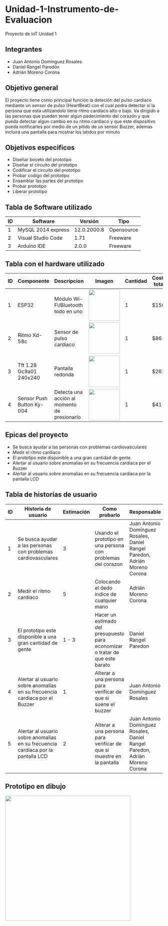 # Unidad-1-Instrumento-de-Evaluacion
Proyecto de IoT Unidad 1
## Integrantes
* Juan Antonio Domínguez Rosales
* Daniel Rangel Paredón
* Adrián Moreno Corona
## Objetivo general
El proyecto tiene como principal función la deteción del pulso cardiaco mediante un sensor de pulso (HeartBeat) con el cual podra detectar si la persona que esta utilizandolo tiene ritmo cardiaco alto o bajo. Va dirigido a las personas que pueden tener algun padecimiento del corazón y que pueda detectar algun cambio en su ritmo cardiaco y que este dispositivo pueda notificarles por medio de un pitido de un sensor Buzzer, ademas incluirá una pantalla para mostrar los latidos por minuto 
## Objetivos especificos
* Diseñar boceto del prototipo
* Diseñar el circuito del prototipo
* Codificar el circuito del prototipo
* Probar codigo del prototipo
* Ensamblar las partes del prototipo
* Probar prototipo
* Liberar prototipo
## Tabla de Software utilizado
   | ID  |      Software      |   Versión   |    Tipo    |
   |-----|--------------------|-------------|------------|
   |  1  | MySQL 2014 express | 12.0.2000.8 | Opensource |
   |  2  | Visual Studio Code |     1.71    |  Freeware  |
   |  3  |     Arduino IDE    |    2.0.0    |  Freeware  |
## Tabla con el hardware utilizado
|  ID  | Componente |              Descripcion           | Imagen |   Cantidad   |    Costo total    |
|------|------------|------------------------------------|--------|--------------|-------------------|
|1|ESP32|Módulo Wi-Fi/Bluetooth todo en uno|<img src="https://user-images.githubusercontent.com/114314723/193376886-7900d0fb-52af-4688-911e-957b429efbf4.png" width="100" height="100" />| 1 | $150 |
|2|Ritmo Xd-58c|Sensor de pulso cardiaco|<img src="https://user-images.githubusercontent.com/114314723/193379050-68b87e15-ce81-4fb3-95aa-67e961894e4a.png" width="100" height="100" />|1|$86|
|3|Tft 1.28 Gc9a01 240x240|Pantalla redonda|<img src="https://user-images.githubusercontent.com/114314723/193379353-2e96f6b1-5627-4e7d-a971-098516d9871b.png" width="100" height="100" />|1|$261|
|4|Sensor Push Button Ky-004|Detecta una acción al momento de presionarlo|<img src="https://user-images.githubusercontent.com/114314723/193379435-b37c6436-b4ae-407b-9f3b-b5e00c2ce917.png" width="100" height="100" />|1|$41|

## Epicas del proyecto
* Se busca ayudar a las personas con problemas cardiovasculares
* Medir el ritmo cardiaco
* El prototipo este disponible a una gran cantidad de gente
* Alertar al usuario sobre anomalías en su frecuencia cardiaca por el Buzzer
* Alertar al usuario sobre anomalias en su frecuencia cardiaca por la pantalla LCD

## Tabla de historias de usuario
|ID| Historia de usuario | Estimación | Como probarlo | Responsable |
|----|---------------------|------------|---------------|-------------|
|1|Se busca ayudar a las personas con problemas cardiovasculares| 3 |Usando el prototipo en una persona con problemas del corazon|Juan Antonio Domínguez Rosales, Daniel Rangel Paredon, Adrián Moreno Corona|
|2|Medir el ritmo cardiaco| 5 |Colocando el dedo índice de cualquier mano|Adrián Moreno Corona|
|3|El prototipo este disponible a una gran cantidad de gente| 1 - 3 |Hacer un estimado del presupuesto para economizar o tratar de que este barato|Daniel Rangel Paredon|
|4|Alertar al usuario sobre anomalías en su frecuencia cardiaca por el Buzzer| 1 |Alterar a una persona para verificar de que si suene el buzzer|Juan Antonio Domínguez Rosales|
|5|Alertar al usuario sobre anomalias en su frecuencia cardiaca por la pantalla LCD| 2 |Alterar a una persona para verificar de que si muestre en la pantalla|Juan Antonio Domínguez Rosales, Daniel Rangel Paredon, Adrián Moreno Corona|
## Prototipo en dibujo
<img src="https://user-images.githubusercontent.com/114314723/193393078-b76c334b-a040-414d-aaa2-70506d8c3522.png" width="400" height="400" />
